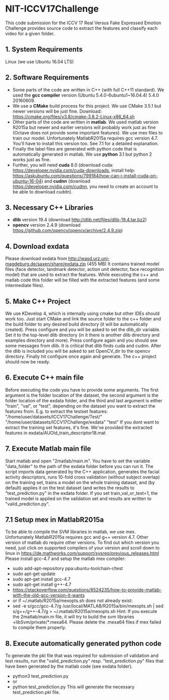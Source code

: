 # NIT-ICCV17Challenge
This code submission for the ICCV 17 Real Versus Fake Expressed Emotion Challenge provides source code to extract the features and classify each video for a given folder.

## 1. System Requirements
Linux (we use Ubuntu 16.04 LTS)

## 2. Software Requirements
   * Some parts of the code are written in C++ (with full C++11 standard). We used the **gcc compiler** version (Ubuntu 5.4.0-6ubuntu1~16.04.4) 5.4.0 20160609.
   * We use a **CMake** build process for this project. We use CMake 3.5.1 but newer versions will be just fine. Download: https://cmake.org/files/v3.8/cmake-3.8.2-Linux-x86_64.sh
   * Other parts of the code are written in **matlab**. We used matlab version R2015a but newer and earlier versions will probably work just as fine (Octave does not provide some important features). We use mex files to train our model. Unfortunately MatlabR2015a requires gcc version 4.7. You'll have to install this version too. See 7.1 for a detailed explanation.
   * Finally the label files are generated with python code that is automatically generated in matlab. We use **python** 3.1 but python 2 works just as fine.
   * Further, you will need **cuda** 8.0 (download cuda: https://developer.nvidia.com/cuda-downloads, install help: https://askubuntu.com/questions/799184/how-can-i-install-cuda-on-ubuntu-16-04) and **cudnn** (download https://developer.nvidia.com/cudnn, you need to create an account to be able to download cuddn).

## 3. Necessary C++ Libraries
   * **dlib** version 19.4 (download http://dlib.net/files/dlib-19.4.tar.bz2)
   * **opencv** version 2.4.9  (download https://github.com/opencv/opencv/archive/2.4.9.zip)

## 4. Download exdata
Please download exdata from http://wasd.urz.uni-magdeburg.de/saxen/share/exdata.zip (455 MB)
It contains trained model files (face detector, landmark detector, action unit detector, face recognition model) that are used to extract the features. While executing the c++ and matlab code this folder will be filled with the extracted features (and some intermediate files).

## 5. Make C++ Project
We use KDevelop 4, which is internally using cmake but other IDEs should work too.
Just start CMake and link the source folder to the c++ folder and the build folder to any desired build directory (it will be automatically created).
Press configure and you will be asked to set the dlib_dir variable. Set it to the top-level dlib directory (in it there is another dlib directory and examples directory and more).
Press configure again and you should see some messages from dlib.
It is critical that dlib finds cuda and cudnn.
After the dlib is included you will be asked to set OpenCV_dir to the opencv directory.
Finally hit configure once again and generate. The c++ project should now be ready.

## 6. Execute C++ main file
Before executing the code you have to provide some arguments. The first argument is the folder location of the dataset, the second argument is the folder location of the exdata folder, and the third and last argument is either "train", "val", or "test", depending on the dataset you want to extract the features from.
E.g. to extract the testset features: "/home/user/datasets/ICCV17Challenge/Test/" "/home/user/datasets/ICCV17Challenge/exdata" "test"
If you dont want to extract the training set features, it's fine. We've provided the extracted features in exdata/AUOld_train_descriptor18.mat

## 7. Execute Matlab main file
Start matlab and open "2matlab/main.m".
You have to set the variable "data_folder" to the path of the exdata folder before you can run it.
The script imports data generated by the C++ application, generates the facial activity descriptors, runs 10-fold cross validation (without subject overlap) on the training set, trains a model on the whole training dataset, and (by default) applies it on the test dataset (and writes the results to "test_prediction.py" in the exdata folder.
If you set train_val_or_test=1, the trained model is applied on the validation set and results are written to "valid_prediction.py".

## 7.1 Setup mex in MatlabR2015a
To be able to compile the SVM libraries in matlab, we use mex. Unfortunately MatlabR2015a requires gcc and g++ version 4.7. Other version of matlab do require other versions. To find out which version you need, just click on supported compilers of your version and scroll down to linux in https://de.mathworks.com/support/sysreq/previous_releases.html 
Please install gcc-4.7 and setup the matlab mex compiler:
   * sudo add-apt-repository ppa:ubuntu-toolchain-r/test
   * sudo apt-get update
   * sudo apt-get install gcc-4.7
   * sudo apt-get install g++-4.7
   * https://stackoverflow.com/questions/8524235/how-to-provide-matlab-with-the-old-gcc-version-it-wants
   * or if ~/.matlab/R2015a/mexopts.sh does not already exist:
   * sed -e s/gcc/gcc-4.7/g /usr/local/MATLAB/R2015a/bin/mexopts.sh | sed s/g\+\+/g\+\+-4.7/g > ~/.matlab/R2015a/mexopts.sh
Hint: If you execute the 2matlab/main.m file, it will try to build the svm libraries +libSvm/private/*.mexa64. Please delete the .mexa64 files if mex failed to compile them properly.


## 8. Execute automatically generated python code
To generate the pkl file that was required for submission of validation and test results, run the "valid_prediction.py" resp. "test_prediction.py" files that have been generated by the matlab code (see exdata folder).
   * python3 test_prediction.py
   * or
   * python test_prediction.py
This will generate the necessary test_prediction.pkl file.

